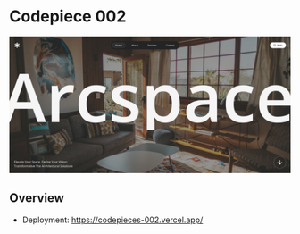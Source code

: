 # Codepiece 002

<img src="./docs/banner.png" />


## Overview

- Deployment: https://codepieces-002.vercel.app/
